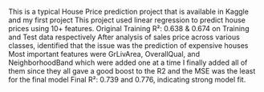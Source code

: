 This is a typical House Price prediction project that is available in Kaggle and my first project
This project used linear regression to predict house prices using 10+ features. 
Original Training R²: 0.638 & 0.674 on Training and Test data respectively
After analysis of sales price across various classes, identified that the issue was the prediction of expensive houses
Most important features were GrLivArea, OverallQual, and NeighborhoodBand which were added one at a time
I finally added all of them since they all gave a good boost to the R2 and the MSE was the least for the final model
Final R²: 0.739 and 0.776, indicating strong model fit.
